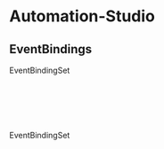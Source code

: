 # Automation-Studio

## EventBindings

EventBindingSet
<pre>
  <code>
    <EventBindingSet>
        <Bindings></Bindings>
    </EventBindingSet>
  </code>
</pre>

EventBindingSet
<code>
  <pre>
    <EventBindingSet>
        <Bindings></Bindings>
    </EventBindingSet>
  </pre>
</code>

